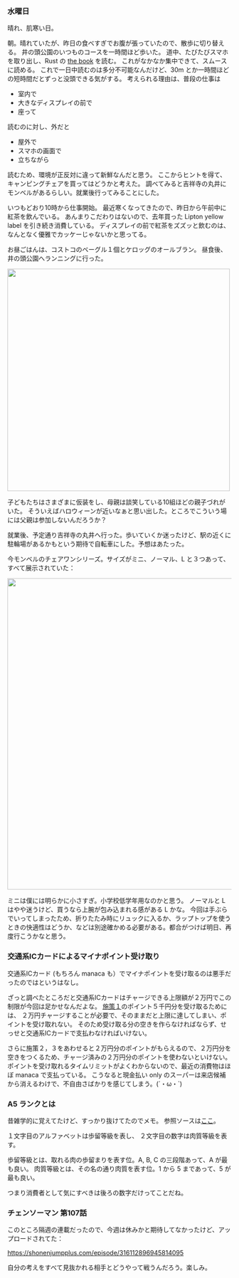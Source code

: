 ### 水曜日

晴れ、肌寒い日。

朝。晴れていたが、昨日の食べすぎでお腹が張っていたので、散歩に切り替える。
井の頭公園のいつものコースを一時間ほど歩いた。
道中、たびたびスマホを取り出し、Rust の [the book](https://doc.rust-lang.org/book/) を読む。
これがなかなか集中できて、スムースに読める。
これで一日中読むのは多分不可能なんだけど、30m とか一時間ほどの短時間だとずっと没頭できる気がする。
考えられる理由は、普段の仕事は

- 室内で
- 大きなディスプレイの前で
- 座って

読むのに対し、外だと

- 屋外で
- スマホの画面で
- 立ちながら

読むため、環境が正反対に違って新鮮なんだと思う。
ここからヒントを得て、キャンピングチェアを買ってはどうかと考えた。
調べてみると吉祥寺の丸井にモンベルがあるらしい。就業後行ってみることにした。

いつもどおり10時から仕事開始。
最近寒くなってきたので、昨日から午前中に紅茶を飲んでいる。
あんまりこだわりはないので、去年買った Lipton yellow label を引き続き消費している。
ディスプレイの前で紅茶をズズッと飲むのは、なんとなく優雅でカッケーじゃないかと思ってる。

お昼ごはんは、コストコのベーグル１個とケロッグのオールブラン。
昼食後、井の頭公園へランニングに行った。

<img src="https://i.imgur.com/2LWdEVW.jpg" width="500">

子どもたちはさまざまに仮装をし、母親は談笑している10組ほどの親子づれがいた。
そういえばハロウィーンが近いなぁと思い出した。ところでこういう場には父親は参加しないんだろうか？

就業後、予定通り吉祥寺の丸井へ行った。歩いていくか迷ったけど、駅の近くに駐輪場があるかもという期待で自転車にした。予想はあたった。

今モンベルのチェアワンシリーズ。サイズがミニ、ノーマル、L と３つあって、すべて展示されていた：

<img src="https://i.imgur.com/Y0OTO8f.jpg" width="700">

ミニは僕には明らかに小さすぎ。小学校低学年用なのかと思う。
ノーマルと L はやや迷うけど、買うなら上腕が包み込まれる感がある L かな。
今回は手ぶらでいってしまったため、折りたたみ時にリュックに入るか、ラップトップを使うときの快適性はどうか、などは別途確かめる必要がある。都合がつけば明日、再度行こうかなと思う。

### 交通系ICカードによるマイナポイント受け取り

交通系ICカード (もちろん manaca も）でマイナポイントを受け取るのは悪手だったのではというはなし。

ざっと調べたところだと交通系ICカードはチャージできる上限額が２万円でこの制限が今回は足かせなんだよな。
[施策１](https://mynumbercard.point.soumu.go.jp/)のポイント５千円分を受け取るためには、
２万円チャージすることが必要で、そのままだと上限に達してしまい、ポイントを受け取れない。
そのため受け取る分の空きを作らなければならず、せっせと交通系ICカードで支払わなければいけない。

さらに施策２，３をあわせると２万円分のポイントがもらえるので、２万円分を空きをつくるため、チャージ済みの２万円分のポイントを使わないといけない。ポイントを受け取れるタイムリミットがよくわからないので、最近の消費物はほぼ manaca で支払っている。
こうなると現金払い only のスーパーは来店候補から消えるわけで、不自由さばかりを感じてしまう。(´・ω・`)

### A5 ランクとは

昔雑学的に覚えてたけど、すっかり抜けてたのでメモ。
参照ソースは[ここ](https://www.nikumori.com/hpgen/HPB/entries/17.html)。

１文字目のアルファベットは歩留等級を表し、
２文字目の数字は肉質等級を表す。

歩留等級とは、取れる肉の歩留まりを表す位。A, B, C の三段階あって、A が最も良い。
肉質等級とは、その名の通り肉質を表す位。1 から 5 まであって、5 が最も良い。

つまり消費者として気にすべきは後ろの数字だけってことだね。

### チェンソーマン 第107話

このところ隔週の連載だったので、今週は休みかと期待してなかったけど、アップロードされてた：

https://shonenjumpplus.com/episode/316112896945814095

自分の考えをすべて見抜かれる相手とどうやって戦うんだろう。楽しみ。